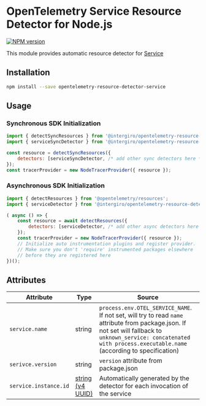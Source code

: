 # OpenTelemetry Service Resource Detector for Node.js
[![NPM version](https://img.shields.io/npm/v/opentelemetry-resource-detector-service.svg)](https://www.npmjs.com/package/opentelemetry-resource-detector-service)

This module provides automatic resource detector for [Service](https://github.com/open-telemetry/opentelemetry-specification/tree/main/specification/resource/semantic_conventions#service)

## Installation

```bash
npm install --save opentelemetry-resource-detector-service
```

##  Usage

### Synchronous SDK Initialization
```js
import { detectSyncResources } from '@intergiro/opentelemetry-resource-detector-sync-api';
import { serviceSyncDetector } from '@intergiro/opentelemetry-resource-detector-service';

const resource = detectSyncResources({
    detectors: [serviceSyncDetector, /* add other sync detectors here */],
});
const tracerProvider = new NodeTracerProvider({ resource });
```

### Asynchronous SDK Initialization
```js
import { detectResources } from '@opentelemetry/resources';
import { serviceDetector } from '@intergiro/opentelemetry-resource-detector-service';

( async () => {
    const resource = await detectResources({
        detectors: [serviceDetector, /* add other async detectors here */],
    });
    const tracerProvider = new NodeTracerProvider({ resource });
    // Initialize auto instrumentation plugins and register provider.
    // Make sure you don't 'require' instrumented packages elsewhere 
    // before they are registered here
})();
```

## Attributes
| Attribute | Type | Source |
| --- | --- | --- |
| `service.name` | string | `process.env.OTEL_SERVICE_NAME`. If not set, will try to read `name` attribute from package.json. If not set will fallback to `unknown_service: concatenated with process.executable.name` (according to specification) |
| `serivce.version` | string | `version` attribute from package.json |
| `service.instance.id` | [string (v4 UUID)](https://en.wikipedia.org/wiki/Universally_unique_identifier#Version_4_(random)) | Automatically generated by the detector for each invocation of the service |

